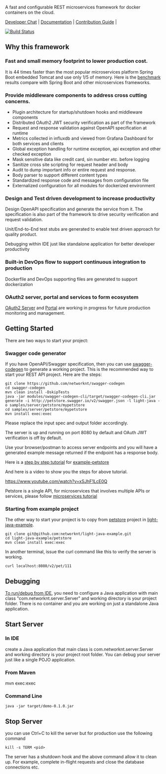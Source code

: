 A fast and configurable REST microservices framework for docker containers on the cloud.

[Developer Chat](https://gitter.im/networknt/light-java) |
[Documentation](https://networknt.github.io/light-java) |
[Contribution Guide](CONTRIBUTING.md) |

[![Build Status](https://travis-ci.org/networknt/light-java.svg?branch=master)](https://travis-ci.org/networknt/light-java)


## Why this framework

### Fast and small memory footprint to lower production cost.

It is 44 times faster than the most popular microservices platform Spring Boot embedded 
Tomcat and use only 1/5 of memory. Here is the [benchmark](https://github.com/networknt/light-java-example/tree/master/performance) 
results compare with Spring Boot and other microservices frameworks.

### Provide middleware components to address cross cutting concerns.
* Plugin architecture for startup/shutdown hooks and middleware components
* Distributed OAuth2 JWT security verification as part of the framework
* Request and response validation against OpenAPI specification at runtime
* Metrics collected in influxdb and viewed from Grafana Dashboard for both services and clients
* Global exception handling for runtime exception, api exception and other checked exception
* Mask sensitive data like credit card, sin number etc. before logging
* Sanitize cross site scripting for request header and body
* Audit to dump important info or entire request and response.
* Body parser to support different content types
* Standardized response code and messages from configuration file
* Externalized configuration for all modules for dockerized environment 

### Design and Test driven development to increase productivity
Design OpenAPI specification and generate the service from it. The specification is also part
of the framework to drive security verification and request validation.

Unit/End-to-End test stubs are generated to enable test driven approach for quality product.

Debugging within IDE just like standalone application for better developer productivity

### Built-in DevOps flow to support continuous integration to production

Dockerfile and DevOps supporting files are generated to support dockerization

### OAuth2 server, portal and services to form ecosystem

[OAuth2 Server](https://github.com/networknt/light-oauth2) and [Portal](https://github.com/networknt/light-portal)
are working in progress for future production monitoring and management.


## Getting Started

There are two ways to start your project:

### Swagger code generator
If you have OpenAPI/Swagger specification, then you can use
[swagger-codegen](https://networknt.github.io/light-java/tools/swagger-codegen/) to generate a working project.
This is the recommended way to start your REST API project. Here are the steps:

```
git clone https://github.com/networknt/swagger-codegen
cd swagger-codegen
mvn clean install -DskipTests
java -jar modules/swagger-codegen-cli/target/swagger-codegen-cli.jar generate -i http://petstore.swagger.io/v2/swagger.json -l light-java -o samples/server/petstore/mypetstore
cd samples/server/petstore/mypetstore
mvn install exec:exec

```

Please replace the input spec and output folder accordingly.

The server is up and running on port 8080 by default and OAuth JWT verification is off by default.

Use your browser/postman to access server endpoints and you will have a generated 
example message returned if the endpoint has a response body.

Here is a [step by step tutorial](https://networknt.github.io/light-java/example/petstore/) for [example-petstore](https://github.com/networknt/light-java-example/tree/master/petstore) 

And here is a video to show you the steps for above tutorial.

https://www.youtube.com/watch?v=xSJhF1LcE0Q


Petstore is a single API, for microservices that involves multiple APIs or services,
please follow [microservices tutorial](https://networknt.github.io/light-java/tutorials/microservices/)


### Starting from example project

The other way to start your project is to copy from
[petstore](https://github.com/networknt/light-java-example/tree/master/petstore) project in 
[light-java-example](https://github.com/networknt/light-java-example).


```
git clone git@github.com:networknt/light-java-example.git
cd light-java-example/petstore
mvn clean install exec:exec
```
In another terminal, issue the curl command like this to verify the server is
working. 

```
curl localhost:8080/v2/pet/111
```

## Debugging

[To run/debug from IDE](https://networknt.github.io/light-java/tutorials/debug/), you need to 
configure a Java application with main class "com.networknt.server.Server" and working 
directory is your project folder. There is no container and you are working on just a standalone
Java application.


## Start Server

### In IDE
create a Java application that main class is com.networknt.server.Server and working
directory is your project root folder. You can debug your server just like a single 
POJO application.

### From Maven

mvn exec:exec

### Command Line

```
java -jar target/demo-0.1.0.jar
```

## Stop Server

you can use Ctrl+C to kill the server but for production use the following command

```
kill -s TERM <pid>
```

The server has a shutdown hook and the above command allow it to clean up. For example,
complete in-flight requests and close the database connections etc.

